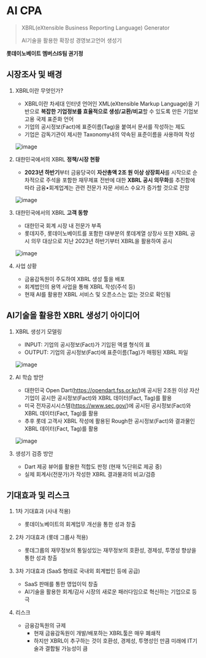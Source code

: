 # AI CPA

> XBRL(eXtensible Business Reporting Language) Generator
>
> AI기술을 활용한 확장성 경영보고언어 생성기

**롯데이노베이트 멤버스IS팀 권기정**

## 시장조사 및 배경

1. XBRL이란 무엇인가?

   - XBRL이란 차세대 인터넷 언어인 XML(eXtensible Markup Language)을 기반으로 **복잡한 기업정보를 효율적으로 생성/교환/비교**할 수 있도록 만든 기업보고용 국제 표준화 언어
   - 기업의 공시정보(Fact)에 표준이름(Tag)을 붙여서 문서를 작성하는 제도
   - 기업은 감독기관이 제시한 Taxonomy내의 약속된 표준이름을 사용하여 작성

   ![image](https://github.com/gijeogiya/4CPA/assets/97646078/0003c64e-e559-44e6-8a3c-26e18f3b331d)


2. 대한민국에서의 XBRL **정책/시장 현황**

   - **2023년 하반기**부터 금융당국이 **자산총액 2조 원 이상 상장회사**를 시작으로 순차적으로 주석을 포함한 재무제표 전반에 대한 **XBRL 공시 의무화**를 추진함에 따라 금융•회계업계는 관련 전문가 자문 서비스 수요가 증가할 것으로 전망

   ![image](https://github.com/gijeogiya/4CPA/assets/97646078/79b17c32-32f9-4643-81ce-3678a68022c6)


3. 대한민국에서의 XBRL **고객 동향**

   - 대한민국 회계 시장 내 전문가 부족
   - 롯데지주, 롯데이노베이트를 포함한 대부분의 롯데계열 상장사 또한 XBRL 공시 의무 대상으로 지난 2023년 하반기부터 XBRL을 활용하여 공시

   ![image](https://github.com/gijeogiya/4CPA/assets/97646078/69cf852f-b9e4-407e-a999-f6d5b6f4fd0f)


   

4. 사업 상황
   - 금융감독원이 주도하여 XBRL 생성 툴을 배포
   - 회계법인의 용역 사업을 통해 XBRL 작성(주석 등)
   - 현재 AI를 활용한 XBRL 서비스 및 오픈소스는 없는 것으로 확인됨



## AI기술을 활용한 XBRL 생성기 아이디어

1. XBRL 생성기 모델링

   - INPUT: 기업의 공시정보(Fact)가 기입된 엑셀 형식의 표
   - OUTPUT: 기업의 공시정보(Fact)에 표준이름(Tag)가 매핑된 XBRL 파일

   ![image](https://github.com/gijeogiya/4CPA/assets/97646078/0003c64e-e559-44e6-8a3c-26e18f3b331d)

2. AI 학습 방안

   - 대한민국 Open Dart(https://opendart.fss.or.kr/)에 공시된 2조원 이상 자산 기업이 공시한 공시정보(Fact)와 XBRL 데이터(Fact, Tag)를 활용
   - 미국 전자공시시스템(https://www.sec.gov/)에 공시된 공시정보(Fact)와 XBRL 데이터(Fact, Tag)를 활용
   - 추후 롯데 고객사 XBRL 작성에 활용된 Rough한 공시정보(Fact)와 결과물인 XBRL 데이터(Fact, Tag)를 활용
  
   ![image](https://github.com/gijeogiya/4CPA/assets/97646078/25b74cdc-67f3-4dbe-9bed-24220d8f90dc)


4. 생성기 검증 방안

   - Dart 제공 뷰어를 활용한 적합도 판정 (현재 %단위로 제공 중)
   - 실제 회계사(전문가)가 작성한 XBRL 결과물과의 비교/검증

## 기대효과 및 리스크

1. 1차 기대효과 (사내 적용)
   - 롯데이노베이트의 회계업무 개선을 통한 성과 창출 

2. 2차 기대효과 (롯데 그룹사 적용)
   - 롯데그룹의 재무정보의 통일성있는 재무정보의 호환성, 경제성, 투명성 향상을 통한 성과 창출
3. 3차 기대효과 (SaaS 형태로 국내외 회계법인 등에 공급)
   - SaaS 판매를 통한 영업이익 창출
   - AI기술을 활용한 회계/감사 시장의 새로운 패러다임으로 혁신하는 기업으로 등극
4. 리스크
   - 금융감독원의 규제
     - 현재 금융감독원이 개발/배포하는 XBRL툴은 매우 폐쇄적
     - 하지만 XBRL이 추구하는 것이 호환성, 경제성, 투명성인 만큼 미래에 IT기술과 결합될 가능성이 큼
